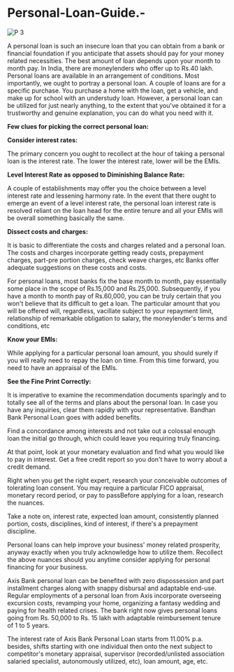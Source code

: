 # Personal-Loan-Guide.-
![P 3](https://user-images.githubusercontent.com/83944605/117624326-6bfcc000-b192-11eb-86f3-25edfeaf49e0.jpg)

A personal loan is such an insecure loan that you can obtain from a bank or financial foundation if you anticipate that assets should pay for your money related necessities. The best amount of loan depends upon your month to month pay. In India, there are moneylenders who offer up to Rs.40 lakh. 
Personal loans are available in an arrangement of conditions. Most importantly, we ought to portray a personal loan. A couple of loans are for a specific purchase. You purchase a home with the loan, get a vehicle, and make up for school with an understudy loan. However, a personal loan can be utilized for just nearly anything, to the extent that you've obtained it for a trustworthy and genuine explanation, you can do what you need with it. 

<b>Few clues for picking the correct personal loan:</b> 

<b>Consider interest rates: </b>

The primary concern you ought to recollect at the hour of taking a personal loan is the interest rate. The lower the interest rate, lower will be the EMIs. 

<b>Level Interest Rate as opposed to Diminishing Balance Rate:</b> 

A couple of establishments may offer you the choice between a level interest rate and lessening harmony rate. In the event that there ought to emerge an event of a level interest rate, the personal loan interest rate is resolved reliant on the loan head for the entire tenure and all your EMIs will be overall something basically the same. 

<b>Dissect costs and charges: </b>

It is basic to differentiate the costs and charges related and a personal loan. The costs and charges incorporate getting ready costs, prepayment charges, part-pre portion charges, check weave charges, etc Banks offer adequate suggestions on these costs and costs. 

For personal loans, most banks fix the base month to month, pay essentially some place in the scope of Rs.15,000 and Rs.25,000. Subsequently, if you have a month to month pay of Rs.60,000, you can be truly certain that you won't believe that its difficult to get a loan. The particular amount that you will be offered will, regardless, vacillate subject to your repayment limit, relationship of remarkable obligation to salary, the moneylender's terms and conditions, etc 

<b>Know your EMIs: </b>

While applying for a particular personal loan amount, you should surely if you will really need to repay the loan on time. From this time forward, you need to have an appraisal of the EMIs. 

<b>See the Fine Print Correctly: </b>

It is imperative to examine the recommendation documents sparingly and to totally see all of the terms and plans about the personal loan. In case you have any inquiries, clear them rapidly with your representative. Bandhan Bank Personal Loan goes with added benefits. 

Find a concordance among interests and not take out a colossal enough loan the initial go through, which could leave you requiring truly financing. 

At that point, look at your monetary evaluation and find what you would like to pay in interest. Get a free credit report so you don't have to worry about a credit demand. 

Right when you get the right expert, research your conceivable outcomes of tolerating loan consent. You may require a particular FICO appraisal, monetary record period, or pay to passBefore applying for a loan, research the nuances. 

Take a note on, interest rate, expected loan amount, consistently planned portion, costs, disciplines, kind of interest, if there's a prepayment discipline. 

Personal loans can help improve your business' money related prosperity, anyway exactly when you truly acknowledge how to utilize them. Recollect the above nuances should you anytime consider applying for personal financing for your business.

Axis Bank personal loan can be benefited with zero dispossession and part installment charges along with snappy disbursal and adaptable end-use. Regular employments of a personal loan from Axis incorporate overseeing excursion costs, revamping your home, organizing a fantasy wedding and paying for health related crises. The bank right now gives personal loans going from Rs. 50,000 to Rs. 15 lakh with adaptable reimbursement tenure of 1 to 5 years.

The interest rate of Axis Bank Personal Loan starts from 11.00% p.a. besides, shifts starting with one individual then onto the next subject to competitor's monetary appraisal, supervisor (recorded/unlisted association salaried specialist, autonomously utilized, etc), loan amount, age, etc. 

